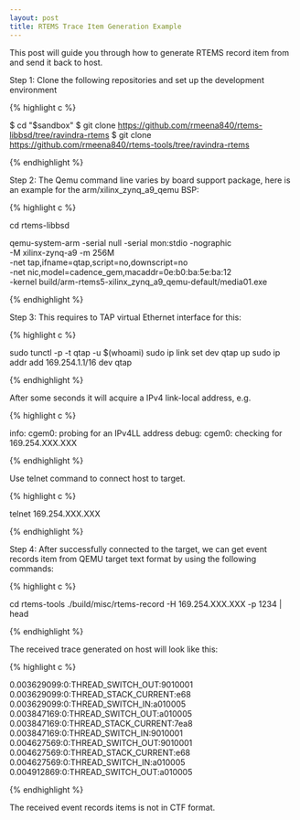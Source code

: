 ```yaml
---
layout: post
title: RTEMS Trace Item Generation Example
---
```


This post will guide you through how to generate RTEMS record item from and send it back to
host.

Step 1: Clone the following repositories and set up the development environment

{% highlight c %}

$ cd "$sandbox"
$ git clone https://github.com/rmeena840/rtems-libbsd/tree/ravindra-rtems
$ git clone https://github.com/rmeena840/rtems-tools/tree/ravindra-rtems

{% endhighlight %}

Step 2: The Qemu command line varies by board support package, here is an
example for the arm/xilinx_zynq_a9_qemu BSP:

{% highlight c %}

  cd rtems-libbsd

  qemu-system-arm -serial null -serial mon:stdio -nographic \
  -M xilinx-zynq-a9 -m 256M \
  -net tap,ifname=qtap,script=no,downscript=no \
  -net nic,model=cadence_gem,macaddr=0e:b0:ba:5e:ba:12 \
  -kernel build/arm-rtems5-xilinx_zynq_a9_qemu-default/media01.exe

{% endhighlight %}

Step 3: This requires to TAP virtual Ethernet interface for this:

{% highlight c %}

  sudo tunctl -p -t qtap -u $(whoami)
  sudo ip link set dev qtap up
  sudo ip addr add 169.254.1.1/16 dev qtap

{% endhighlight %}

After some seconds it will acquire a IPv4 link-local address, e.g.

{% highlight c %}

  info: cgem0: probing for an IPv4LL address
  debug: cgem0: checking for 169.254.XXX.XXX

{% endhighlight %}

Use telnet command to connect host to target.

{% highlight c %}

 telnet 169.254.XXX.XXX

{% endhighlight %}

Step 4: After successfully connected to the target, we can get event records
item  from QEMU target text format by using the following commands:

{% highlight c %}

  cd rtems-tools
  ./build/misc/rtems-record -H 169.254.XXX.XXX -p 1234 | head

{% endhighlight %}

The received trace generated on host will look like this:

{% highlight c %}

  0.003629099:0:THREAD_SWITCH_OUT:9010001
  0.003629099:0:THREAD_STACK_CURRENT:e68
  0.003629099:0:THREAD_SWITCH_IN:a010005
  0.003847169:0:THREAD_SWITCH_OUT:a010005
  0.003847169:0:THREAD_STACK_CURRENT:7ea8
  0.003847169:0:THREAD_SWITCH_IN:9010001
  0.004627569:0:THREAD_SWITCH_OUT:9010001
  0.004627569:0:THREAD_STACK_CURRENT:e68
  0.004627569:0:THREAD_SWITCH_IN:a010005
  0.004912869:0:THREAD_SWITCH_OUT:a010005

{% endhighlight %}

The received event records items is not in CTF format.
